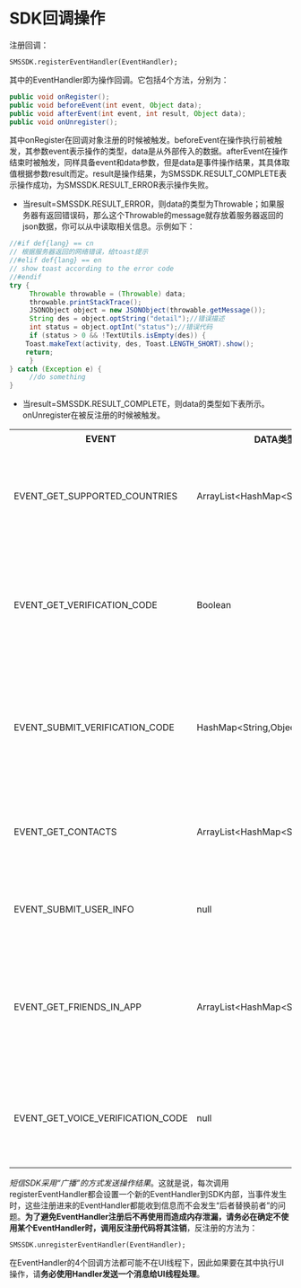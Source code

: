 # SDK回调操作

注册回调：

`SMSSDK.registerEventHandler(EventHandler);`

其中的EventHandler即为操作回调。它包括4个方法，分别为：

```java
public void onRegister();
public void beforeEvent(int event, Object data);
public void afterEvent(int event, int result, Object data);
public void onUnregister();
```

其中onRegister在回调对象注册的时候被触发。beforeEvent在操作执行前被触发，其参数event表示操作的类型，data是从外部传入的数据。afterEvent在操作结束时被触发，同样具备event和data参数，但是data是事件操作结果，其具体取值根据参数result而定。result是操作结果，为SMSSDK.RESULT_COMPLETE表示操作成功，为SMSSDK.RESULT_ERROR表示操作失败。

* 当result=SMSSDK.RESULT_ERROR，则data的类型为Throwable；如果服务器有返回错误码，那么这个Throwable的message就存放着服务器返回的json数据，你可以从中读取相关信息。示例如下：

```java
//#if def{lang} == cn
// 根据服务器返回的网络错误，给toast提示
//#elif def{lang} == en
// show toast according to the error code
//#endif
try {
     Throwable throwable = (Throwable) data;
     throwable.printStackTrace();
     JSONObject object = new JSONObject(throwable.getMessage());
     String des = object.optString("detail");//错误描述
     int status = object.optInt("status");//错误代码
     if (status > 0 && !TextUtils.isEmpty(des)) {
	Toast.makeText(activity, des, Toast.LENGTH_SHORT).show();
	return;
     }
} catch (Exception e) {
     //do something							
}
```

* 当result=SMSSDK.RESULT_COMPLETE，则data的类型如下表所示。onUnregister在被反注册的时候被触发。

<table>
<tbody>
<tr>
<th>EVENT</th>
<th>DATA类型</th>
<th>说明</th>
</tr>
<tr>
<td>EVENT_GET_SUPPORTED_COUNTRIES</td>
<td>ArrayList&lt;HashMap&lt;String,Object&gt;&gt;</td>
<td>返回支持发送验证码的国家列表</td>
</tr>
<tr>
<td>EVENT_GET_VERIFICATION_CODE</td>
<td>Boolean</td>
<td>true为智能验证，false为普通下发短信</td>
</tr>
<tr>
<td>EVENT_SUBMIT_VERIFICATION_CODE</td>
<td>HashMap&lt;String,Object&gt;</td>
<td>校验验证码，返回校验的手机和国家代码</td>
</tr>
<tr>
<td>EVENT_GET_CONTACTS</td>
<td>ArrayList&lt;HashMap&lt;String,Object&gt;&gt;</td>
<td>获取手机内部的通信录列表</td>
</tr>
<tr>
<td>EVENT_SUBMIT_USER_INFO</td>
<td>null</td>
<td>提交应用内的用户资料</td>
</tr>
<tr>
<td>EVENT_GET_FRIENDS_IN_APP</td>
<td>ArrayList&lt;HashMap&lt;String,Object&gt;&gt;</td>
<td>获取手机通信录在当前应用内的用户列表</td>
</tr>
<tr>
<td>EVENT_GET_VOICE_VERIFICATION_CODE</td>
<td>null</td>
<td>请求发送语音验证码，无返回</td>
</tr>
</tbody>
</table>

*短信SDK采用“广播”的方式发送操作结果*。这就是说，每次调用registerEventHandler都会设置一个新的EventHandler到SDK内部，当事件发生时，这些注册进来的EventHandler都能收到信息而不会发生“后者替换前者”的问题。**为了避免EventHandler注册后不再使用而造成内存泄漏，请务必在确定不使用某个EventHandler时，调用反注册代码将其注销**，反注册的方法为：

`SMSSDK.unregisterEventHandler(EventHandler);`

  在EventHandler的4个回调方法都可能不在UI线程下，因此如果要在其中执行UI操作，请**务必使用Handler发送一个消息给UI线程处理**。
